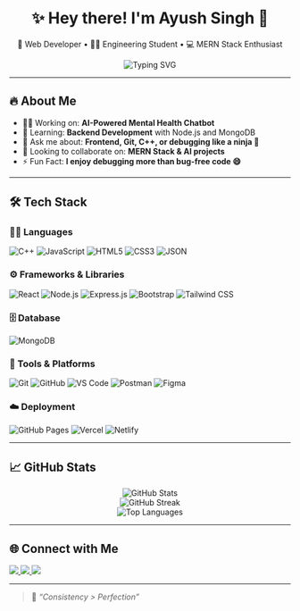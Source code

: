 <h1 align="center">✨ Hey there! I'm Ayush Singh 👋</h1>

<p align="center">
  🚀 Web Developer • 👨‍🎓 Engineering Student • 💻 MERN Stack Enthusiast  
</p>

<p align="center">
  <img src="https://readme-typing-svg.demolab.com?font=Fira+Code&weight=600&pause=1000&color=F76E11&center=true&width=435&lines=Building+cool+stuff+with+code...;Frontend+%7C+Backend+%7C+Fullstack;Learning+Something+New+Everyday" alt="Typing SVG" />
</p>

---

## 🔥 About Me

- 👨‍💻 Working on: **AI-Powered Mental Health Chatbot**
- 🌱 Learning: **Backend Development** with Node.js and MongoDB
- 💬 Ask me about: **Frontend, Git, C++, or debugging like a ninja 🥷**
- 🤝 Looking to collaborate on: **MERN Stack & AI projects**
- ⚡ Fun Fact: **I enjoy debugging more than bug-free code 😄**

---

## 🛠️ Tech Stack

### 👨‍💻 Languages  
![C++](https://img.shields.io/badge/-C++-00599C?logo=cplusplus&logoColor=white)
![JavaScript](https://img.shields.io/badge/-JavaScript-F7DF1E?logo=javascript&logoColor=black)
![HTML5](https://img.shields.io/badge/-HTML5-E34F26?logo=html5&logoColor=white)
![CSS3](https://img.shields.io/badge/-CSS3-1572B6?logo=css3&logoColor=white)
![JSON](https://img.shields.io/badge/-JSON-292929?logo=json&logoColor=white)

### ⚙️ Frameworks & Libraries  
![React](https://img.shields.io/badge/-React-61DAFB?logo=react&logoColor=black)
![Node.js](https://img.shields.io/badge/-Node.js-339933?logo=node.js&logoColor=white)
![Express.js](https://img.shields.io/badge/-Express.js-000000?logo=express&logoColor=white)
![Bootstrap](https://img.shields.io/badge/-Bootstrap-7952B3?logo=bootstrap&logoColor=white)
![Tailwind CSS](https://img.shields.io/badge/-TailwindCSS-06B6D4?logo=tailwindcss&logoColor=white)

### 🗄️ Database  
![MongoDB](https://img.shields.io/badge/-MongoDB-47A248?logo=mongodb&logoColor=white)

### 🧰 Tools & Platforms  
![Git](https://img.shields.io/badge/-Git-F05032?logo=git&logoColor=white)
![GitHub](https://img.shields.io/badge/-GitHub-181717?logo=github&logoColor=white)
![VS Code](https://img.shields.io/badge/-VS%20Code-007ACC?logo=visual-studio-code&logoColor=white)
![Postman](https://img.shields.io/badge/-Postman-FF6C37?logo=postman&logoColor=white)
![Figma](https://img.shields.io/badge/-Figma-F24E1E?logo=figma&logoColor=white)

### ☁️ Deployment  
![GitHub Pages](https://img.shields.io/badge/-GitHub%20Pages-121013?logo=github&logoColor=white)
![Vercel](https://img.shields.io/badge/-Vercel-000000?logo=vercel&logoColor=white)
![Netlify](https://img.shields.io/badge/-Netlify-00C7B7?logo=netlify&logoColor=white)

---

## 📈 GitHub Stats

<p align="center">
  <img src="https://github-readme-stats.vercel.app/api?username=ayushsingh7982&show_icons=true&theme=radical" alt="GitHub Stats" />
  <br />
  <img src="https://github-readme-streak-stats.herokuapp.com?user=ayushsingh7982&theme=radical" alt="GitHub Streak" />
  <br />
  <img src="https://github-readme-stats.vercel.app/api/top-langs/?username=ayushsingh7982&layout=compact&theme=radical" alt="Top Languages" />
</p>

---

## 🌐 Connect with Me

<p align="left">
  <a href="https://ayushsingh7982.github.io/Portfolio_New/" target="_blank">
    <img src="https://img.shields.io/badge/Portfolio-%23000000.svg?style=for-the-badge&logo=firefox&logoColor=white" />
  </a>
  <a href="https://www.linkedin.com/in/ayushsingh7982/" target="_blank">
    <img src="https://img.shields.io/badge/LinkedIn-%230077B5.svg?style=for-the-badge&logo=linkedin&logoColor=white" />
  </a>
  <a href="mailto:ayushsingh7982@gmail.com" target="_blank">
    <img src="https://img.shields.io/badge/Email-D14836?style=for-the-badge&logo=gmail&logoColor=white" />
  </a>
</p>

---

> 🧠 _“Consistency > Perfection”_

<!---
ayushsingh7982/ayushsingh7982 is a ✨ special ✨ repository because its `README.md` (this file) appears on your GitHub profile.
--->
